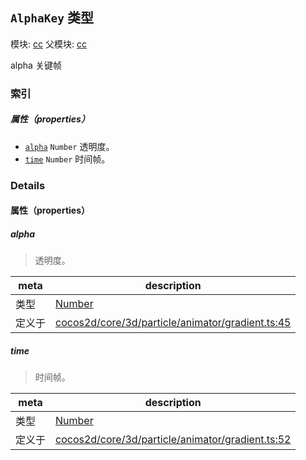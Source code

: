 ## `AlphaKey` 类型



模块: [cc](../modules/cc.md)
父模块: [cc](../modules/cc.md)


alpha 关键帧



### 索引

##### 属性（properties）

  - [`alpha`](#alpha) `Number` 透明度。
  - [`time`](#time) `Number` 时间帧。





### Details


#### 属性（properties）


##### alpha

> 透明度。

| meta | description |
|------|-------------|
| 类型 | <a href="https://developer.mozilla.org/en/JavaScript/Reference/Global_Objects/Number" class="crosslink external" target="_blank">Number</a> |
| 定义于 | [cocos2d/core/3d/particle/animator/gradient.ts:45](https://github.com/cocos-creator/engine/blob/26031bddd1aecdbf9bbdebe19ecaa672b1c35061/cocos2d/core/3d/particle/animator/gradient.ts#L45) |



##### time

> 时间帧。

| meta | description |
|------|-------------|
| 类型 | <a href="https://developer.mozilla.org/en/JavaScript/Reference/Global_Objects/Number" class="crosslink external" target="_blank">Number</a> |
| 定义于 | [cocos2d/core/3d/particle/animator/gradient.ts:52](https://github.com/cocos-creator/engine/blob/26031bddd1aecdbf9bbdebe19ecaa672b1c35061/cocos2d/core/3d/particle/animator/gradient.ts#L52) |






